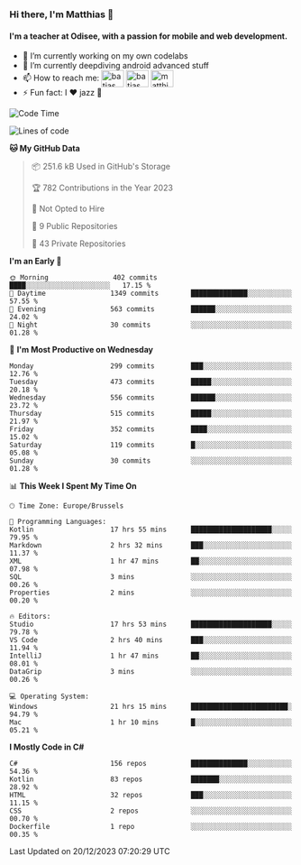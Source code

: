 ### Hi there, I'm Matthias 👋

#### I'm a teacher at Odisee, with a passion for mobile and web development.

- 🔭 I’m currently working on my own codelabs
- 🌱 I’m currently deepdiving android advanced stuff
- 📫 How to reach me: <a href="https://dev.to/batjas" target="_blank"><img align="center" src="https://raw.githubusercontent.com/rahuldkjain/github-profile-readme-generator/master/src/images/icons/Social/devto.svg" alt="batjas" height="30" width="40" /></a>
<a href="https://twitter.com/batjas" target="_blank"><img align="center" src="https://raw.githubusercontent.com/rahuldkjain/github-profile-readme-generator/master/src/images/icons/Social/twitter.svg" alt="batjas" height="30" width="40" /></a>
<a href="https://linkedin.com/in/matthiasdruwé" target="_blank"><img align="center" src="https://raw.githubusercontent.com/rahuldkjain/github-profile-readme-generator/master/src/images/icons/Social/linked-in-alt.svg" alt="matthiasdruwé" height="30" width="40" /></a>
- ⚡ Fun fact: I ❤ jazz 🎷


<!--START_SECTION:waka-->
![Code Time](http://img.shields.io/badge/Code%20Time-956%20hrs%2043%20mins-blue)

![Lines of code](https://img.shields.io/badge/From%20Hello%20World%20I%27ve%20Written-2.6%20million%20lines%20of%20code-blue)

**🐱 My GitHub Data** 

> 📦 251.6 kB Used in GitHub's Storage 
 > 
> 🏆 782 Contributions in the Year 2023
 > 
> 🚫 Not Opted to Hire
 > 
> 📜 9 Public Repositories 
 > 
> 🔑 43 Private Repositories 
 > 
**I'm an Early 🐤** 

```text
🌞 Morning                402 commits         ████░░░░░░░░░░░░░░░░░░░░░   17.15 % 
🌆 Daytime                1349 commits        ██████████████░░░░░░░░░░░   57.55 % 
🌃 Evening                563 commits         ██████░░░░░░░░░░░░░░░░░░░   24.02 % 
🌙 Night                  30 commits          ░░░░░░░░░░░░░░░░░░░░░░░░░   01.28 % 
```
📅 **I'm Most Productive on Wednesday** 

```text
Monday                   299 commits         ███░░░░░░░░░░░░░░░░░░░░░░   12.76 % 
Tuesday                  473 commits         █████░░░░░░░░░░░░░░░░░░░░   20.18 % 
Wednesday                556 commits         ██████░░░░░░░░░░░░░░░░░░░   23.72 % 
Thursday                 515 commits         █████░░░░░░░░░░░░░░░░░░░░   21.97 % 
Friday                   352 commits         ████░░░░░░░░░░░░░░░░░░░░░   15.02 % 
Saturday                 119 commits         █░░░░░░░░░░░░░░░░░░░░░░░░   05.08 % 
Sunday                   30 commits          ░░░░░░░░░░░░░░░░░░░░░░░░░   01.28 % 
```


📊 **This Week I Spent My Time On** 

```text
🕑︎ Time Zone: Europe/Brussels

💬 Programming Languages: 
Kotlin                   17 hrs 55 mins      ████████████████████░░░░░   79.95 % 
Markdown                 2 hrs 32 mins       ███░░░░░░░░░░░░░░░░░░░░░░   11.37 % 
XML                      1 hr 47 mins        ██░░░░░░░░░░░░░░░░░░░░░░░   07.98 % 
SQL                      3 mins              ░░░░░░░░░░░░░░░░░░░░░░░░░   00.26 % 
Properties               2 mins              ░░░░░░░░░░░░░░░░░░░░░░░░░   00.20 % 

🔥 Editors: 
Studio                   17 hrs 53 mins      ████████████████████░░░░░   79.78 % 
VS Code                  2 hrs 40 mins       ███░░░░░░░░░░░░░░░░░░░░░░   11.94 % 
IntelliJ                 1 hr 47 mins        ██░░░░░░░░░░░░░░░░░░░░░░░   08.01 % 
DataGrip                 3 mins              ░░░░░░░░░░░░░░░░░░░░░░░░░   00.26 % 

💻 Operating System: 
Windows                  21 hrs 15 mins      ████████████████████████░   94.79 % 
Mac                      1 hr 10 mins        █░░░░░░░░░░░░░░░░░░░░░░░░   05.21 % 
```

**I Mostly Code in C#** 

```text
C#                       156 repos           ██████████████░░░░░░░░░░░   54.36 % 
Kotlin                   83 repos            ███████░░░░░░░░░░░░░░░░░░   28.92 % 
HTML                     32 repos            ███░░░░░░░░░░░░░░░░░░░░░░   11.15 % 
CSS                      2 repos             ░░░░░░░░░░░░░░░░░░░░░░░░░   00.70 % 
Dockerfile               1 repo              ░░░░░░░░░░░░░░░░░░░░░░░░░   00.35 % 
```




 Last Updated on 20/12/2023 07:20:29 UTC
<!--END_SECTION:waka-->

